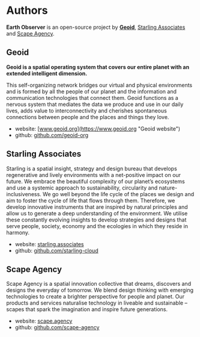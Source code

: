 # Authors

**Earth Observer** is an open-source project by **[Geoid](https://www.geoid.org "Geoid website")**, [Starling Associates](https://www.starling.associates "Starling Associates website") and [Scape Agency](https://www.scape.agency "Scape Agency website").


## Geoid

**Geoid is a spatial operating system that covers our entire planet with an extended intelligent dimension.**

This self-organizing network bridges our virtual and physical environments and is formed by all the people of our planet and the information and communication technologies that connect them. Geoid functions as a nervous system that mediates the data we produce and use in our daily lives, adds value to interconnectivity and cherishes spontaneous connections between people and the places and things they love.

- website: [www.geoid.org](https://www.geoid.org "Geoid website")
- github: [github.com/geoid-org](https://github.com/geoid-org "Geoid Github")


## Starling Associates

Starling is a spatial insight, strategy and design bureau that develops regenerative and lively environments with a net-positive impact on our future. We embrace the beautiful complexity of our planet’s ecosystems and use a systemic approach to sustainability, circularity and nature-inclusiveness. We go well beyond the life cycle of the places we design and aim to foster the cycle of life that flows through them. Therefore, we develop innovative instruments that are inspired by natural principles and allow us to generate a deep understanding of the environment. We utilise these constantly evolving insights to develop strategies and designs that serve people, society, economy and the ecologies in which they reside in harmony.

- website: [starling.associates](https://www.starling.associates "Starling Associates website")
- github: [github.com/starling-cloud](https://github.com/starling-cloud "Starling Associates Github")


## Scape Agency

Scape Agency is a spatial innovation collective that dreams, discovers and designs the everyday of tomorrow. We blend design thinking with emerging technologies to create a brighter perspective for people and planet. Our products and services naturalise technology in liveable and sustainable –scapes that spark the imagination and inspire future generations.

- website: [scape.agency](https://www.scape.agency "Scape Agency website")
- github: [github.com/scape-agency](https://github.com/scape-agency "Scape Agency Github")
